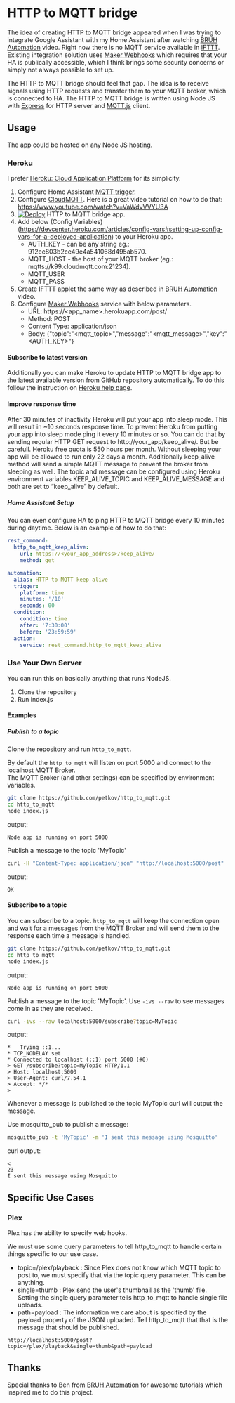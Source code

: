 # HTTP to MQTT bridge

The idea of creating HTTP to MQTT bridge appeared when I was trying to integrate Google Assistant with my Home Assistant after watching [BRUH Automation](https://youtu.be/087tQ7Ly7f4?t=265) video. Right now there is no MQTT service available in [IFTTT](https://ifttt.com/about). Existing integration solution uses [Maker Webhooks](https://ifttt.com/maker_webhooks) which requires that your HA is publically accessible, which I think brings some security concerns or simply not always possible to set up.

The HTTP to MQTT bridge should feel that gap. The idea is to receive signals using HTTP requests and transfer them to your MQTT broker, which is connected to HA. The HTTP to MQTT bridge is written using Node JS with [Express](https://expressjs.com/) for HTTP server and [MQTT.js](https://www.npmjs.com/package/mqtt) client.

## Usage

The app could be hosted on any Node JS hosting. 

### Heroku

I prefer [Heroku: Cloud Application Platform](https://www.heroku.com/home) for its simplicity.  

1. Configure Home Assistant [MQTT trigger](https://home-assistant.io/docs/automation/trigger/#mqtt-trigger).
1. Configure [CloudMQTT](https://www.cloudmqtt.com/). Here is a great video tutorial on how to do that: https://www.youtube.com/watch?v=VaWdvVVYU3A
1. [![Deploy](https://www.herokucdn.com/deploy/button.svg)](https://heroku.com/deploy?template=https://github.com/cloter/http_to_mqtt) HTTP to MQTT bridge app.
1. Add below (Config Variables)(https://devcenter.heroku.com/articles/config-vars#setting-up-config-vars-for-a-deployed-application) to your Heroku app.
   * AUTH_KEY - can be any string eg.: 912ec803b2ce49e4a541068d495ab570.
   * MQTT_HOST - the host of your MQTT broker (eg.: mqtts://k99.cloudmqtt.com:21234).
   * MQTT_USER
   * MQTT_PASS
1. Create IFTTT applet the same way as described in [BRUH Automation](https://youtu.be/087tQ7Ly7f4?t=265) video.
1. Configure [Maker Webhooks](https://ifttt.com/maker_webhooks) service with below parameters.
   * URL: https://<app_name>.herokuapp.com/post/
   * Method: POST
   * Content Type: application/json
   * Body: {"topic":"<mqtt_topic>","message":"<mqtt_message>","key":"<AUTH_KEY>"}
   
#### Subscribe to latest version

Additionally you can make Heroku to update HTTP to MQTT bridge app to the latest available version from GitHub repository automatically. To do this follow the instruction on [Heroku help page](https://devcenter.heroku.com/articles/github-integration#automatic-deploys).

#### Improve response time

After 30 minutes of inactivity Heroku will put your app into sleep mode. This will result in ~10 seconds response time. To prevent Heroku from putting your app into sleep mode ping it every 10 minutes or so. You can do that by sending regular HTTP GET request to http://your_app/keep_alive/. But be carefull. Heroku free quota is 550 hours per month. Without sleeping your app will be allowed to run only 22 days a month. Additionally keep_alive method will send a simple MQTT message to prevent the broker from sleeping as well. The topic and message can be configured using Heroku environment variables KEEP_ALIVE_TOPIC and KEEP_ALIVE_MESSAGE and both are set to “keep_alive” by default.


##### Home Assistant Setup
You can even configure HA to ping HTTP to MQTT bridge every 10 minutes during daytime. Below is an example of how to do that:

```yaml
rest_command:
  http_to_mqtt_keep_alive:
    url: https://<your_app_address>/keep_alive/
    method: get

automation:
  alias: HTTP to MQTT keep alive
  trigger:
    platform: time
    minutes: '/10'
    seconds: 00
  condition:
    condition: time
    after: '7:30:00'
    before: '23:59:59'
  action:
    service: rest_command.http_to_mqtt_keep_alive
```

### Use Your Own Server
You can run this on basically anything that runs NodeJS.

1.  Clone the repository
2.  Run index.js

#### Examples


##### Publish to a topic
Clone the repository and run `http_to_mqtt`.

By default the `http_to_mqtt` will listen on port 5000 and connect to the localhost MQTT Broker.  
The MQTT Broker (and other settings) can be specified by environment variables.

```bash
git clone https://github.com/petkov/http_to_mqtt.git
cd http_to_mqtt
node index.js
```

output:
```
Node app is running on port 5000
```

Publish a message to the topic 'MyTopic'
```bash
curl -H "Content-Type: application/json" "http://localhost:5000/post"  -d '{"topic" : "MyTopic", "message" : "Hello World" }'
```

output:
```
OK
```

#### Subscribe to a topic

You can subscribe to a topic.  `http_to_mqtt` will keep the connection open and wait for a messages from the MQTT Broker and will send them to the response each time a message is handled.

```bash
git clone https://github.com/petkov/http_to_mqtt.git
cd http_to_mqtt
node index.js
```

output:
```
Node app is running on port 5000
```

Publish a message to the topic 'MyTopic'.  Use `-ivs --raw` to see messages come in as they are received.
```bash
curl -ivs --raw localhost:5000/subscribe?topic=MyTopic
```

output:
```
*   Trying ::1...
* TCP_NODELAY set
* Connected to localhost (::1) port 5000 (#0)
> GET /subscribe?topic=MyTopic HTTP/1.1
> Host: localhost:5000
> User-Agent: curl/7.54.1
> Accept: */*
>
```

Whenever a message is published to the topic MyTopic curl will output the message.

Use mosquitto_pub to publish a message:
```bash
mosquitto_pub -t 'MyTopic' -m 'I sent this message using Mosquitto'
```

curl output:
```
<
23
I sent this message using Mosquitto
```

## Specific Use Cases
### Plex
Plex has the ability to specify web hooks.

We must use some query parameters to tell http_to_mqtt to handle certain things specific to our use case.
 - topic=/plex/playback : Since Plex does not know which MQTT topic to post to, we must specify that via the topic query parameter.  This can be anything.
 - single=thumb : Plex send the user's thumbnail as the 'thumb' file.  Setting the single query parameter tells http_to_mqtt to handle single file uploads.
 - path=payload : The information we care about is specified by the payload property of the JSON uploaded.  Tell http_to_mqtt that that is the message that should be published.
 
```
http://localhost:5000/post?topic=/plex/playback&single=thumb&path=payload
```

## Thanks

Special thanks to Ben from [BRUH Automation](https://www.youtube.com/channel/UCLecVrux63S6aYiErxdiy4w/featured) for awesome tutorials which inspired me to do this project.
